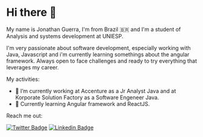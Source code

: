 # Hi there 👋

My name is Jonathan Guerra, I'm from Brazil 🇧🇷 and I'm a student of Analysis and systems development at UNIESP.

I'm very passionate about software development, especially working with Java, Javascript and i'm currently learning somethings about the angular framework. Always open to face challenges and ready to try everything that leverages my career.


My activities:

- 📌 I’m currently working at Accenture as a Jr Analyst Java and at Korporate Solution Factory as a Software Engeneer Java.
- 📌 Currently learning Angular framework and ReactJS.

Reach me out:

[![Twitter Badge](https://img.shields.io/badge/-@jfguerragg-E80000?style=flat-square&labelColor=E80000&logo=twitter&logoColor=white&link=https://twitter.com/jfguerragg)](https://twitter.com/jfguerragg) 
[![Linkedin Badge](https://img.shields.io/badge/-Jonathan%20Guerra-E80000?style=flat-square&logo=Linkedin&logoColor=white&link=https://www.linkedin.com/in/jonathan-alves-a18882120/)](https://www.linkedin.com/in/jonathanguerra-dev/) 
